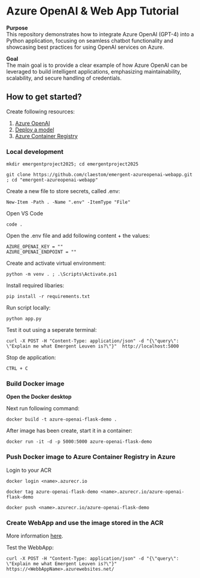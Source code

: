 # Azure OpenAI & Web App Tutorial

**Purpose**  
This repository demonstrates how to integrate Azure OpenAI (GPT-4) into a Python application, focusing on seamless chatbot functionality and showcasing best practices for using OpenAI services on Azure.

**Goal**  
The main goal is to provide a clear example of how Azure OpenAI can be leveraged to build intelligent applications, emphasizing maintainability, scalability, and secure handling of credentials.

## How to get started?

Create following resources:

1. [Azure OpenAI](https://learn.microsoft.com/en-us/azure/ai-services/openai/how-to/create-resource?pivots=web-portal)
2. [Deploy a model](https://learn.microsoft.com/en-us/azure/ai-services/openai/how-to/create-resource?pivots=web-portal#deploy-a-model)
3. [Azure Container Registry](https://learn.microsoft.com/en-us/azure/container-registry/container-registry-get-started-portal?tabs=azure-cli)

### Local development

```
mkdir emergentproject2025; cd emergentproject2025
```
```
git clone https://github.com/claestom/emergent-azureopenai-webapp.git ; cd "emergent-azureopenai-webapp"
```
Create a new file to store secrets, called .env:
```
New-Item -Path . -Name ".env" -ItemType "File"
```
Open VS Code
```
code .
```
Open the .env file and add following content + the values:
```
AZURE_OPENAI_KEY = ""
AZURE_OPENAI_ENDPOINT = ""
```
Create and activate virtual environment:
```
python -m venv . ; .\Scripts\Activate.ps1
```
Install required libaries:
```
pip install -r requirements.txt
```
Run script locally:
```
python app.py
```
Test it out using a seperate terminal:
```
curl -X POST -H "Content-Type: application/json" -d "{\"query\": \"Explain me what Emergent Leuven is?\"}"  http://localhost:5000
```
Stop de application:
```
CTRL + C
```

### Build Docker image

**Open the Docker desktop**

Next run following command:
```
docker build -t azure-openai-flask-demo .
```
After image has been create, start it in a container:
```
docker run -it -d -p 5000:5000 azure-openai-flask-demo
```
### Push Docker image to Azure Container Registry in Azure

Login to your ACR
```
docker login <name>.azurecr.io
```
```
docker tag azure-openai-flask-demo <name>.azurecr.io/azure-openai-flask-demo
```
```
docker push <name>.azurecr.io/azure-openai-flask-demo
```

### Create WebApp and use the image stored in the ACR

More information [here](https://learn.microsoft.com/en-us/azure/app-service/tutorial-custom-container?tabs=azure-cli&pivots=container-linux).

Test the WebbApp:
```
curl -X POST -H "Content-Type: application/json" -d "{\"query\": \"Explain me what Emergent Leuven is?\"}"  https://<WebbAppName>.azurewebsites.net/
```